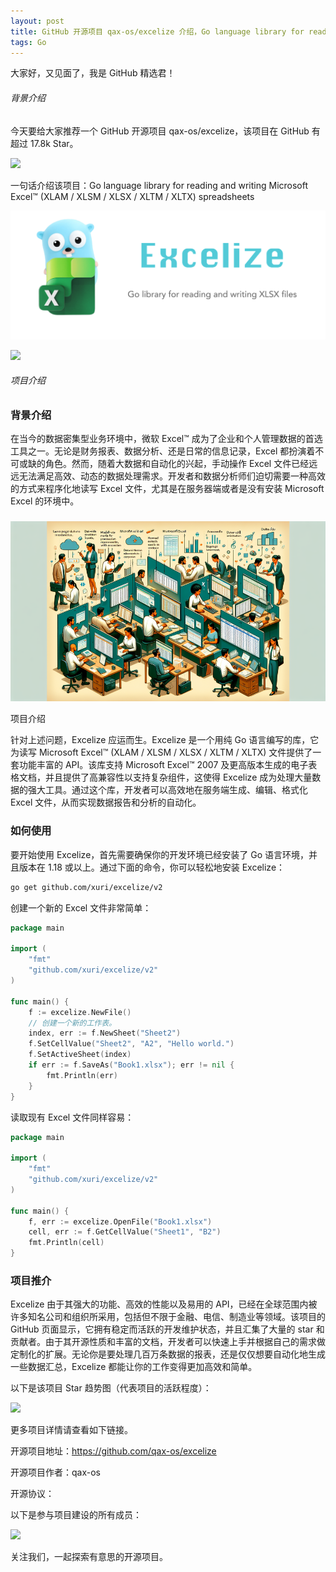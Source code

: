 ```yaml
---
layout: post
title: GitHub 开源项目 qax-os/excelize 介绍，Go language library for reading and writing Microsoft Excel™ (XLAM / XLSM / XLSX / XLTM / XLTX) spreadsheets
tags: Go
---
```


大家好，又见面了，我是 GitHub 精选君！

###### 背景介绍

今天要给大家推荐一个 GitHub 开源项目 qax-os/excelize，该项目在 GitHub 有超过 17.8k Star。

![](https://stats.deeptrain.net/repo/qax-os/excelize/?theme=light)

一句话介绍该项目：Go language library for reading and writing Microsoft Excel™ (XLAM / XLSM / XLSX / XLTM / XLTX) spreadsheets




![](https://raw.githubusercontent.com/qax-os/excelize/master/./excelize.svg)

![](https://raw.githubusercontent.com/qax-os/excelize/master/./test/images/chart.png)


###### 项目介绍

### 背景介绍

在当今的数据密集型业务环境中，微软 Excel™ 成为了企业和个人管理数据的首选工具之一。无论是财务报表、数据分析、还是日常的信息记录，Excel 都扮演着不可或缺的角色。然而，随着大数据和自动化的兴起，手动操作 Excel 文件已经远远无法满足高效、动态的数据处理需求。开发者和数据分析师们迫切需要一种高效的方式来程序化地读写 Excel 文件，尤其是在服务器端或者是没有安装 Microsoft Excel 的环境中。

### 

![](https://raw.githubusercontent.com/ZhuPeng/pic/master/mac/compress_tmp-007c6f7feb2f79e13ed24d93eb762183.png)

项目介绍

针对上述问题，Excelize 应运而生。Excelize 是一个用纯 Go 语言编写的库，它为读写 Microsoft Excel™ (XLAM / XLSM / XLSX / XLTM / XLTX) 文件提供了一套功能丰富的 API。该库支持 Microsoft Excel™ 2007 及更高版本生成的电子表格文档，并且提供了高兼容性以支持复杂组件，这使得 Excelize 成为处理大量数据的强大工具。通过这个库，开发者可以高效地在服务端生成、编辑、格式化 Excel 文件，从而实现数据报告和分析的自动化。

### 如何使用

要开始使用 Excelize，首先需要确保你的开发环境已经安装了 Go 语言环境，并且版本在 1.18 或以上。通过下面的命令，你可以轻松地安装 Excelize：

```bash
go get github.com/xuri/excelize/v2
```

创建一个新的 Excel 文件非常简单：

```go
package main

import (
    "fmt"
    "github.com/xuri/excelize/v2"
)

func main() {
    f := excelize.NewFile()
    // 创建一个新的工作表。
    index, err := f.NewSheet("Sheet2")
    f.SetCellValue("Sheet2", "A2", "Hello world.")
    f.SetActiveSheet(index)
    if err := f.SaveAs("Book1.xlsx"); err != nil {
        fmt.Println(err)
    }
}
```

读取现有 Excel 文件同样容易：

```go
package main

import (
    "fmt"
    "github.com/xuri/excelize/v2"
)

func main() {
    f, err := excelize.OpenFile("Book1.xlsx")
    cell, err := f.GetCellValue("Sheet1", "B2")
    fmt.Println(cell)
}
```

### 项目推介

Excelize 由于其强大的功能、高效的性能以及易用的 API，已经在全球范围内被许多知名公司和组织所采用，包括但不限于金融、电信、制造业等领域。该项目的 GitHub 页面显示，它拥有稳定而活跃的开发维护状态，并且汇集了大量的 star 和贡献者。由于其开源性质和丰富的文档，开发者可以快速上手并根据自己的需求做定制化的扩展。无论你是要处理几百万条数据的报表，还是仅仅想要自动化地生成一些数据汇总，Excelize 都能让你的工作变得更加高效和简单。

以下是该项目 Star 趋势图（代表项目的活跃程度）：

![](https://api.star-history.com/svg?repos=qax-os/excelize&type=Timeline)

更多项目详情请查看如下链接。

开源项目地址：https://github.com/qax-os/excelize 

开源项目作者：qax-os

开源协议：

以下是参与项目建设的所有成员：

![](https://contrib.rocks/image?repo=qax-os/excelize)

关注我们，一起探索有意思的开源项目。

